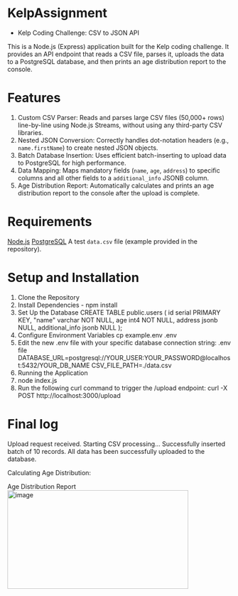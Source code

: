 # KelpAssignment

- Kelp Coding Challenge: CSV to JSON API

This is a Node.js (Express) application built for the Kelp coding challenge. It provides an API endpoint that reads a CSV file, parses it, uploads the data to a PostgreSQL database, and then prints an age distribution report to the console.

# Features

1. Custom CSV Parser: Reads and parses large CSV files (50,000+ rows) line-by-line using Node.js Streams, without using any third-party CSV libraries.
2. Nested JSON Conversion: Correctly handles dot-notation headers (e.g., `name.firstName`) to create nested JSON objects.
3. Batch Database Insertion: Uses efficient batch-inserting to upload data to PostgreSQL for high performance.
4. Data Mapping: Maps mandatory fields (`name`, `age`, `address`) to specific columns and all other fields to a `additional_info` JSONB column.
5. Age Distribution Report: Automatically calculates and prints an age distribution report to the console after the upload is complete.

# Requirements

[Node.js](https://nodejs.org/)
[PostgreSQL](https://www.postgresql.org/)
A test `data.csv` file (example provided in the repository).

# Setup and Installation

1. Clone the Repository
2. Install Dependencies - npm install
3. Set Up the Database
   CREATE TABLE public.users (
   id serial PRIMARY KEY,
   "name" varchar NOT NULL,
   age int4 NOT NULL,
   address jsonb NULL,
   additional_info jsonb NULL
   );
4. Configure Environment Variables
   cp example.env .env
5. Edit the new .env file with your specific database connection string:
    .env file
DATABASE_URL=postgresql://YOUR_USER:YOUR_PASSWORD@localhost:5432/YOUR_DB_NAME
CSV_FILE_PATH=./data.csv
6. Running the Application
  1. node index.js
  2. Run the following curl command to trigger the /upload endpoint:
   curl -X POST http://localhost:3000/upload

# Final log 
Upload request received. Starting CSV processing...
Successfully inserted batch of 10 records.
All data has been successfully uploaded to the database.

Calculating Age Distribution:

Age Distribution Report
<img width="407" height="222" alt="image" src="https://github.com/user-attachments/assets/c900bf9b-f36e-4f91-97f0-1e2bb4d3d9a8" />

